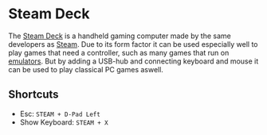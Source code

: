 # Steam Deck

The [Steam Deck](https://store.steampowered.com/steamdeck) is a handheld gaming
computer made by the same developers as [Steam](./steam.md).
Due to its form factor it can be used especially well to play games that need a
controller, such as many games that run on [emulators](./emulators.md).
But by adding a USB-hub and connecting keyboard and mouse it can be used to
play classical PC games aswell.

## Shortcuts

- Esc: `STEAM + D-Pad Left`
- Show Keyboard: `STEAM + X`
